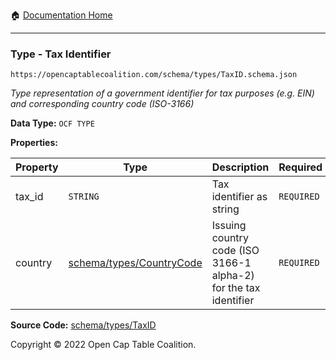 :house: [Documentation Home](../../../)

---

### Type - Tax Identifier

`https://opencaptablecoalition.com/schema/types/TaxID.schema.json`

_Type representation of a government identifier for tax purposes (e.g. EIN) and corresponding country code (ISO-3166)_

**Data Type:** `OCF TYPE`

**Properties:**

| Property | Type                                                             | Description                                                      | Required   |
| -------- | ---------------------------------------------------------------- | ---------------------------------------------------------------- | ---------- |
| tax_id   | `STRING`                                                         | Tax identifier as string                                         | `REQUIRED` |
| country  | [schema/types/CountryCode](../../../schema/types/CountryCode.md) | Issuing country code (ISO 3166-1 alpha-2) for the tax identifier | `REQUIRED` |

**Source Code:** [schema/types/TaxID](../../../schema/types/TaxID.schema.json)

Copyright © 2022 Open Cap Table Coalition.
